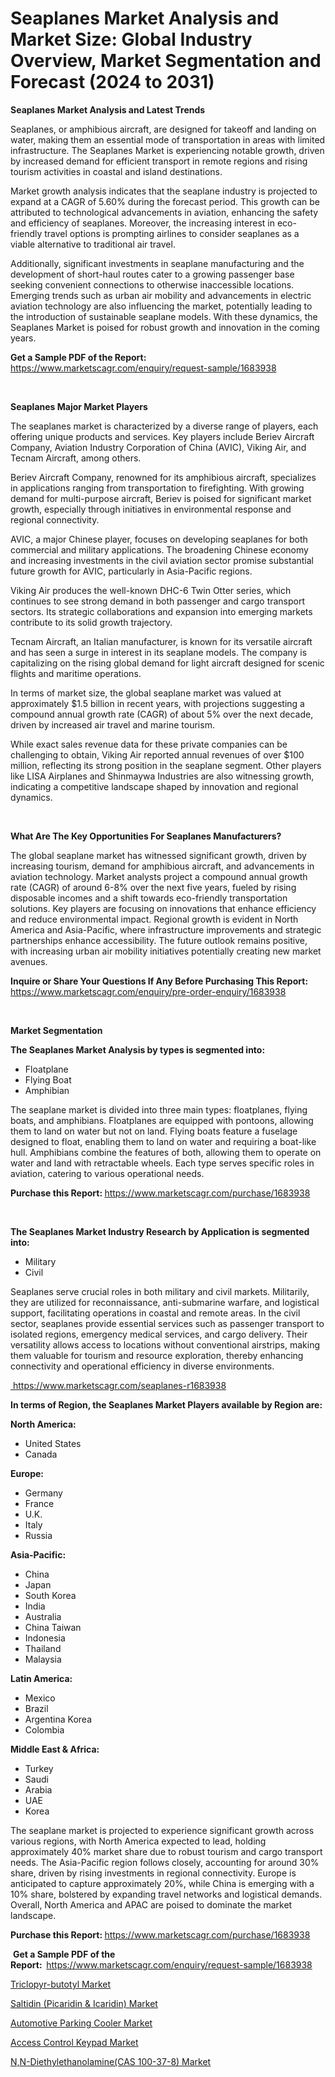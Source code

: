 <p><h1>Seaplanes Market Analysis and Market Size: Global Industry Overview, Market Segmentation and Forecast (2024 to 2031)</h1></p><p><strong>Seaplanes Market Analysis and Latest Trends</strong></p>
<p><p>Seaplanes, or amphibious aircraft, are designed for takeoff and landing on water, making them an essential mode of transportation in areas with limited infrastructure. The Seaplanes Market is experiencing notable growth, driven by increased demand for efficient transport in remote regions and rising tourism activities in coastal and island destinations. </p><p>Market growth analysis indicates that the seaplane industry is projected to expand at a CAGR of 5.60% during the forecast period. This growth can be attributed to technological advancements in aviation, enhancing the safety and efficiency of seaplanes. Moreover, the increasing interest in eco-friendly travel options is prompting airlines to consider seaplanes as a viable alternative to traditional air travel.</p><p>Additionally, significant investments in seaplane manufacturing and the development of short-haul routes cater to a growing passenger base seeking convenient connections to otherwise inaccessible locations. Emerging trends such as urban air mobility and advancements in electric aviation technology are also influencing the market, potentially leading to the introduction of sustainable seaplane models. With these dynamics, the Seaplanes Market is poised for robust growth and innovation in the coming years.</p></p>
<p><strong>Get a Sample PDF of the Report:&nbsp;</strong> <a href="https://www.marketscagr.com/enquiry/request-sample/1683938?utm_campaign=1179&utm_medium=2&utm_source=Github&utm_content=ia&utm_term=15102024&utm_id=seaplanes">https://www.marketscagr.com/enquiry/request-sample/1683938</a></p>
<p>&nbsp;</p>
<p><strong>Seaplanes Major Market Players</strong></p>
<p><p>The seaplanes market is characterized by a diverse range of players, each offering unique products and services. Key players include Beriev Aircraft Company, Aviation Industry Corporation of China (AVIC), Viking Air, and Tecnam Aircraft, among others. </p><p>Beriev Aircraft Company, renowned for its amphibious aircraft, specializes in applications ranging from transportation to firefighting. With growing demand for multi-purpose aircraft, Beriev is poised for significant market growth, especially through initiatives in environmental response and regional connectivity. </p><p>AVIC, a major Chinese player, focuses on developing seaplanes for both commercial and military applications. The broadening Chinese economy and increasing investments in the civil aviation sector promise substantial future growth for AVIC, particularly in Asia-Pacific regions.</p><p>Viking Air produces the well-known DHC-6 Twin Otter series, which continues to see strong demand in both passenger and cargo transport sectors. Its strategic collaborations and expansion into emerging markets contribute to its solid growth trajectory.</p><p>Tecnam Aircraft, an Italian manufacturer, is known for its versatile aircraft and has seen a surge in interest in its seaplane models. The company is capitalizing on the rising global demand for light aircraft designed for scenic flights and maritime operations. </p><p>In terms of market size, the global seaplane market was valued at approximately $1.5 billion in recent years, with projections suggesting a compound annual growth rate (CAGR) of about 5% over the next decade, driven by increased air travel and marine tourism.</p><p>While exact sales revenue data for these private companies can be challenging to obtain, Viking Air reported annual revenues of over $100 million, reflecting its strong position in the seaplane segment. Other players like LISA Airplanes and Shinmaywa Industries are also witnessing growth, indicating a competitive landscape shaped by innovation and regional dynamics.</p></p>
<p>&nbsp;</p>
<p><strong>What Are The Key Opportunities For Seaplanes Manufacturers?</strong></p>
<p><p>The global seaplane market has witnessed significant growth, driven by increasing tourism, demand for amphibious aircraft, and advancements in aviation technology. Market analysts project a compound annual growth rate (CAGR) of around 6-8% over the next five years, fueled by rising disposable incomes and a shift towards eco-friendly transportation solutions. Key players are focusing on innovations that enhance efficiency and reduce environmental impact. Regional growth is evident in North America and Asia-Pacific, where infrastructure improvements and strategic partnerships enhance accessibility. The future outlook remains positive, with increasing urban air mobility initiatives potentially creating new market avenues.</p></p>
<p><strong>Inquire or Share Your Questions If Any Before Purchasing This Report:</strong> <a href="https://www.marketscagr.com/enquiry/pre-order-enquiry/1683938?utm_campaign=1179&utm_medium=2&utm_source=Github&utm_content=ia&utm_term=15102024&utm_id=seaplanes">https://www.marketscagr.com/enquiry/pre-order-enquiry/1683938</a></p>
<p>&nbsp;</p>
<p><strong>Market Segmentation</strong></p>
<p><strong>The Seaplanes Market Analysis by types is segmented into:</strong></p>
<p><ul><li>Floatplane</li><li>Flying Boat</li><li>Amphibian</li></ul></p>
<p><p>The seaplane market is divided into three main types: floatplanes, flying boats, and amphibians. Floatplanes are equipped with pontoons, allowing them to land on water but not on land. Flying boats feature a fuselage designed to float, enabling them to land on water and requiring a boat-like hull. Amphibians combine the features of both, allowing them to operate on water and land with retractable wheels. Each type serves specific roles in aviation, catering to various operational needs.</p></p>
<p><strong>Purchase this Report:&nbsp;</strong><a href="https://www.marketscagr.com/purchase/1683938?utm_campaign=1179&utm_medium=2&utm_source=Github&utm_content=ia&utm_term=15102024&utm_id=seaplanes">https://www.marketscagr.com/purchase/1683938</a></p>
<p>&nbsp;</p>
<p><strong>The Seaplanes Market Industry Research by Application is segmented into:</strong></p>
<p><ul><li>Military</li><li>Civil</li></ul></p>
<p><p>Seaplanes serve crucial roles in both military and civil markets. Militarily, they are utilized for reconnaissance, anti-submarine warfare, and logistical support, facilitating operations in coastal and remote areas. In the civil sector, seaplanes provide essential services such as passenger transport to isolated regions, emergency medical services, and cargo delivery. Their versatility allows access to locations without conventional airstrips, making them valuable for tourism and resource exploration, thereby enhancing connectivity and operational efficiency in diverse environments.</p></p>
<p><a href="https://www.marketscagr.com/seaplanes-r1683938?utm_campaign=1179&utm_medium=2&utm_source=Github&utm_content=ia&utm_term=15102024&utm_id=seaplanes">&nbsp;https://www.marketscagr.com/seaplanes-r1683938</a></p>
<p><strong>In terms of Region, the Seaplanes Market Players available by Region are:</strong></p>
<p>
    <p> <strong> North America: </strong>
        <ul>
            <li>United States</li>
            <li>Canada</li>
        </ul>
        </p> 
    <p> <strong> Europe: </strong>
        <ul>
            <li>Germany</li>
            <li>France</li>
            <li>U.K.</li>
            <li>Italy</li>
            <li>Russia</li>
        </ul>
        </p> 
    <p> <strong> Asia-Pacific: </strong>
        <ul>
            <li>China</li>
            <li>Japan</li>
            <li>South Korea</li>
            <li>India</li>
            <li>Australia</li>
            <li>China Taiwan</li>
            <li>Indonesia</li>
            <li>Thailand</li>
            <li>Malaysia</li>
        </ul>
        </p> 
    <p> <strong> Latin America: </strong>
        <ul>
            <li>Mexico</li>
            <li>Brazil</li>
            <li>Argentina Korea</li>
            <li>Colombia</li>
        </ul>
        </p> 
    <p> <strong> Middle East & Africa: </strong>
        <ul>
            <li>Turkey</li>
            <li>Saudi</li>
            <li>Arabia</li>
            <li>UAE</li>
            <li>Korea</li>
        </ul>
    </p>
    </p>
<p><p>The seaplane market is projected to experience significant growth across various regions, with North America expected to lead, holding approximately 40% market share due to robust tourism and cargo transport needs. The Asia-Pacific region follows closely, accounting for around 30% share, driven by rising investments in regional connectivity. Europe is anticipated to capture approximately 20%, while China is emerging with a 10% share, bolstered by expanding travel networks and logistical demands. Overall, North America and APAC are poised to dominate the market landscape.</p></p>
<p><strong>Purchase this Report: </strong><a href="https://www.marketscagr.com/purchase/1683938?utm_campaign=1179&utm_medium=2&utm_source=Github&utm_content=ia&utm_term=15102024&utm_id=seaplanes">https://www.marketscagr.com/purchase/1683938</a></p>
<p>&nbsp;<strong>Get a Sample PDF of the Report:&nbsp;&nbsp;</strong><a href="https://www.marketscagr.com/enquiry/request-sample/1683938?utm_campaign=1179&utm_medium=2&utm_source=Github&utm_content=ia&utm_term=15102024&utm_id=seaplanes">https://www.marketscagr.com/enquiry/request-sample/1683938</a></p>
<p><strong></strong></p>
<p><p><a href="https://www.linkedin.com/pulse/triclopyr-butotyl-market-global-regional-analysis-focus-dxrdf?trk=public_post_embed_feed-article-content&utm_campaign=1179&utm_medium=2&utm_source=Github&utm_content=ia&utm_term=15102024&utm_id=seaplanes">Triclopyr-butotyl Market</a></p><p><a href="https://www.linkedin.com/pulse/global-saltidin-picaridin-icaridin-market-product-types-applications-bsudf?trk=public_post_embed_feed-article-content&utm_campaign=1179&utm_medium=2&utm_source=Github&utm_content=ia&utm_term=15102024&utm_id=seaplanes">Saltidin (Picaridin & Icaridin) Market</a></p><p><a href="https://github.com/phoebe476t/Market-Research-Report-List-1/blob/main/automotive-parking-cooler-market.md?utm_campaign=1179&utm_medium=2&utm_source=Github&utm_content=ia&utm_term=15102024&utm_id=seaplanes">Automotive Parking Cooler Market</a></p><p><a href="https://github.com/tomiculnu/Market-Research-Report-List-1/blob/main/access-control-keypad-market.md?utm_campaign=1179&utm_medium=2&utm_source=Github&utm_content=ia&utm_term=15102024&utm_id=seaplanes">Access Control Keypad Market</a></p><p><a href="https://www.linkedin.com/pulse/nn-diethylethanolaminecas-100-37-8-market-trends-insights-xt3kf?trk=public_post_embed_feed-article-content&utm_campaign=1179&utm_medium=2&utm_source=Github&utm_content=ia&utm_term=15102024&utm_id=seaplanes">N,N-Diethylethanolamine(CAS 100-37-8) Market</a></p></p>